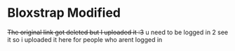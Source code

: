 # Bloxstrap Modified

 ~~The original link got deleted but I uploaded it :3~~ u need to be logged in 2 see it so i uploaded it here for people who arent logged in
